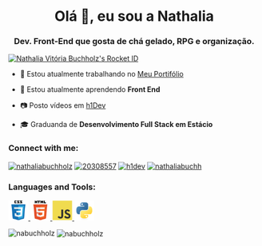 <h1 align="center">Olá 👋, eu sou a Nathalia</h1>
<h3 align="center">Dev. Front-End que gosta de chá gelado, RPG e organização.</h3>

<a href="https://app.rocketseat.com.br/me/nyx"><img src="https://app.rocketseat.com.br/api/rocketid/share?slug=nyx&type=card" width="280" alt="Nathalia Vitória Buchholz's Rocket ID"/></a>

- 🔭 Estou atualmente trabalhando no [Meu Portifólio](https://github.com/NaBuchholz/portifolio)

- 📘 Estou atualmente aprendendo **Front End**

- 📷 Posto vídeos em [h1Dev](https://www.youtube.com/h1Dev)

- 🎓 Graduanda de **Desenvolvimento Full Stack em Estácio**


<h3 align="left">Connect with me:</h3>
<p align="left">
<a href="https://linkedin.com/in/nathaliabuchholz" target="blank"><img align="center" src="https://raw.githubusercontent.com/rahuldkjain/github-profile-readme-generator/master/src/images/icons/Social/linked-in-alt.svg" alt="nathaliabuchholz" height="30" width="40" /></a>
<a href="https://stackoverflow.com/users/20308557" target="blank"><img align="center" src="https://raw.githubusercontent.com/rahuldkjain/github-profile-readme-generator/master/src/images/icons/Social/stack-overflow.svg" alt="20308557" height="30" width="40" /></a>
<a href="https://www.youtube.com/c/h1dev" target="blank"><img align="center" src="https://raw.githubusercontent.com/rahuldkjain/github-profile-readme-generator/master/src/images/icons/Social/youtube.svg" alt="h1dev" height="30" width="40" /></a>
<a href="https://www.hackerrank.com/nathaliabuchh" target="blank"><img align="center" src="https://raw.githubusercontent.com/rahuldkjain/github-profile-readme-generator/master/src/images/icons/Social/hackerrank.svg" alt="nathaliabuchh" height="30" width="40" /></a>
</p>

<h3 align="left">Languages and Tools:</h3>
<p align="left"> <a href="https://www.w3schools.com/css/" target="_blank" rel="noreferrer"> <img src="https://raw.githubusercontent.com/devicons/devicon/master/icons/css3/css3-original-wordmark.svg" alt="css3" width="40" height="40"/> </a> <a href="https://www.w3.org/html/" target="_blank" rel="noreferrer"> <img src="https://raw.githubusercontent.com/devicons/devicon/master/icons/html5/html5-original-wordmark.svg" alt="html5" width="40" height="40"/> </a> <a href="https://developer.mozilla.org/en-US/docs/Web/JavaScript" target="_blank" rel="noreferrer"> <img src="https://raw.githubusercontent.com/devicons/devicon/master/icons/javascript/javascript-original.svg" alt="javascript" width="40" height="40"/> </a> <a href="https://www.python.org" target="_blank" rel="noreferrer"> <img src="https://raw.githubusercontent.com/devicons/devicon/master/icons/python/python-original.svg" alt="python" width="40" height="40"/> </a> </p>

<p><img align="left" src="https://github-readme-stats.vercel.app/api/top-langs?username=nabuchholz&show_icons=true&theme=dracula&title_color=15c1ad&locale=pt-br&layout=compact" alt="nabuchholz" /></p>

<p>&nbsp;<img align="center" src="https://github-readme-stats.vercel.app/api?username=nabuchholz&show_icons=true&theme=dracula&title_color=15c1ad&locale=pt-br" alt="nabuchholz" /></p>
